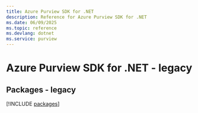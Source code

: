 ```yaml
---
title: Azure Purview SDK for .NET
description: Reference for Azure Purview SDK for .NET
ms.date: 06/09/2025
ms.topic: reference
ms.devlang: dotnet
ms.service: purview
---
```

# Azure Purview SDK for .NET - legacy
## Packages - legacy
[!INCLUDE [packages](purview-index.md)]